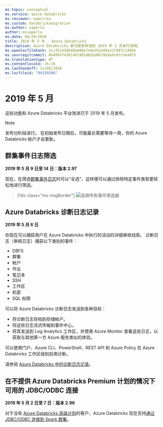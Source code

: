 ```yaml
---
ms.topic: conceptual
ms.service: azure-databricks
ms.reviewer: mamccrea
ms.custom: databricksmigration
ms.author: saperla
author: mssaperla
ms.date: 04/29/2020
title: 2019 年 5 月 - Azure Databricks
description: Azure Databricks 新功能和改进的 2019 年 5 月发行说明。
ms.openlocfilehash: 2cc351d38b40a606e7e4e2b1e09a11fd47c149de
ms.sourcegitcommit: 6b499ff4361491965d02bd8bf8dde9c87c54a9f5
ms.translationtype: HT
ms.contentlocale: zh-CN
ms.lasthandoff: 11/06/2020
ms.locfileid: "94329208"
---
```

# <a name="may-2019"></a>2019 年 5 月

这些功能和 Azure Databricks 平台改进已于 2019 年 5 月发布。

> [!NOTE]
>
> 发布分阶段进行。 在初始发布日期后，可能最长需要等待一周，你的 Azure Databricks 帐户才会更新。

## <a name="cluster-event-log-filtering"></a>群集事件日志筛选

**2019 年 5 月 9 日至 14 日：版本 2.97**

现在，在筛选[群集事件日志](../../../clusters/clusters-manage.md#event-log)时可以“全选”，这样便可以通过排除特定事件类型更轻松地进行筛选。

> [!div class="mx-imgBorder"]
> ![选择所有事件筛选器](../../../_static/images/clusters/cluster-event-log-filter.gif)

## <a name="azure-databricks-diagnostic-logging"></a>Azure Databricks 诊断日志记录

**2019 年 5 月 6 日**

你现在可以捕获用户在 Azure Databricks 中执行的活动的详细审核线索。 诊断日志（审核日志）捕获以下类别的事件：

* DBFS
* 群集
* 帐户
* 作业
* 笔记本
* SSH
* 工作区
* 机密
* SQL 权限

可以将 Azure Databricks 诊断日志发送到各种目标：

* 将诊断日志存档到存储帐户。
* 将这些日志流式传输到事件中心。
* 将其发送到 Log Analytics 工作区，并使用 Azure Monitor 查看这些日志，以获取与其他第一方 Azure 服务类似的体验。

可以使用门户、Azure CLI、PowerShell、REST API 和 Azure Policy 在 Azure Databricks 工作区级别启用诊断。

请参阅 [Azure Databricks 中的诊断日志记录](../../../administration-guide/account-settings/azure-diagnostic-logs.md)。

## <a name="jdbcodbc-connectivity-available-without-azure-databricks-premium-plan"></a>在不提供 Azure Databricks Premium 计划的情况下可用的 JDBC/ODBC 连接

**2019 年 5 月 2 日至 7 日：版本 2.96**

对于没有 [Azure Databricks 高级计划](https://databricks.com/product/azure-pricing)的客户，Azure Databricks 现在支持[通过 JDBC/ODBC 连接到 Spark 群集](../../../integrations/bi/jdbc-odbc-bi.md)。